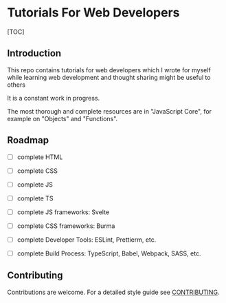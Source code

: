 # Tutorials For Web Developers

[TOC]



## Introduction

This repo contains tutorials for web developers which I wrote for myself while learning web development and thought sharing might be useful to others

It is a constant work in progress.

The most thorough and complete resources are in "JavaScript Core", for example on "Objects" and "Functions".



## Roadmap

- [ ] complete HTML
- [ ] complete CSS
- [ ] complete JS
- [ ] complete TS
- [ ] complete JS frameworks: Svelte
- [ ] complete CSS frameworks: Burma
- [ ] complete Developer Tools: ESLint, Prettierm, etc.
- [ ] complete Build Process: TypeScript, Babel, Webpack, SASS, etc.



## Contributing

Contributions are welcome. For a detailed style guide see [CONTRIBUTING](CONTRIBUTING.md).